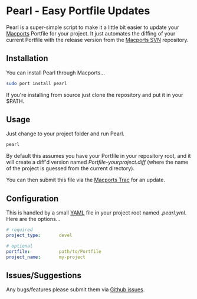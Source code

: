 Pearl - Easy Portfile Updates
=============================

Pearl is a super-simple script to make it a little bit easier to update your [Macports](https://macports.org) Portfile for your project.  It just automates the diffing of your current Portfile with the release version from the [Macports SVN](https://svn.macports.org) repository.

Installation
------------

You can install Pearl through Macports…

```bash
sudo port install pearl
```

If you're installing from source just clone the repository and put it in your $PATH.

Usage
-----

Just change to your project folder and run Pearl.

```bash
pearl
```

By default this assumes you have your Portfile in your repository root, and it will create a diff'd version named _Portfile-yourproject.diff_ (where the name of the project is guessed from the current directory).

You can then submit this file via the [Macports Trac](https://trac.macports.org) for an update.

Configuration
-------------

This is handled by a small [YAML](http://yaml.org/) file in your project root named _.pearl.yml_.  Here are the options...

```yaml
# required
project_type:       devel

# optional
portfile:           path/to/Portfile
project_name:       my-project
```

Issues/Suggestions
------------------

Any bugs/features please submit them via [Github issues](https://github.com/rodnaph/pearl/issues).
